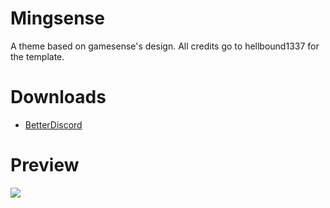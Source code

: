 Mingsense
=========================================================================================================================================================================

A theme based on gamesense's design.
All credits go to hellbound1337 for the template.

Downloads
=========

-   [BetterDiscord](https://betterdiscord.net/ghdl?id=3350)

Preview
=======

<img src="https://i.imgur.com/WgEeYMa.png"/>
